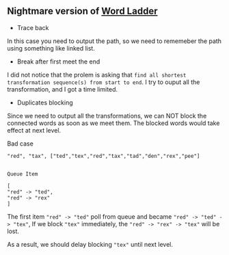 ## Nightmare version of [Word Ladder](../word-ladder)

 * Trace back

  In this case you need to output the path, so we need to rememeber the path using something like linked list.
 
 * Break after first meet the end

  I did not notice that the prolem is asking that `find all shortest transformation sequence(s) from start to end`. 
  I try to ouput all the transformation, and I got a time limited.
  
 * Duplicates blocking
   
  Since we need to output all the transformations, we can NOT block the connected words as soon as we meet them.
  The blocked words would take effect at next level.


  Bad case
  
```
"red", "tax", ["ted","tex","red","tax","tad","den","rex","pee"]


Queue Item

[
"red" -> "ted",
"red" -> "rex"
]

```

The first item `"red" -> "ted"` poll from queue and became `"red" -> "ted" -> "tex"`, If we block `"tex"` immediately, the `"red" -> "rex" -> "tex"` will be lost.

As a result, we should delay blocking `"tex"` until next level.
